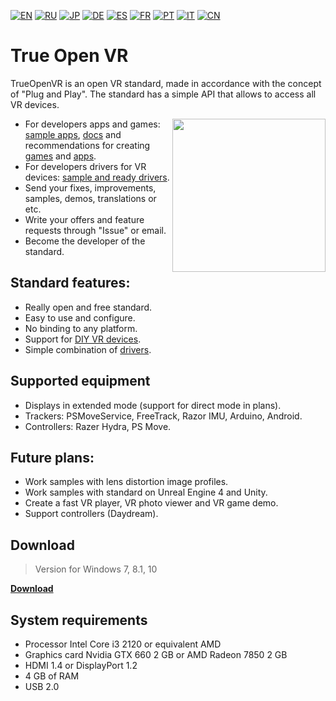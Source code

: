 [![EN](https://user-images.githubusercontent.com/9499881/33184537-7be87e86-d096-11e7-89bb-f3286f752bc6.png)](https://github.com/TrueOpenVR/TrueOpenVR-Core/blob/master/README.md) 
[![RU](https://user-images.githubusercontent.com/9499881/27683795-5b0fbac6-5cd8-11e7-929c-057833e01fb1.png)](https://github.com/TrueOpenVR/TrueOpenVR-Core/blob/master/README.RU.md) 
[![JP](https://user-images.githubusercontent.com/9499881/45507863-48e09f00-b7a4-11e8-9750-f5778e187ad6.png)](https://github.com/TrueOpenVR/TrueOpenVR-Core/blob/master/README.JP.md)
[![DE](https://user-images.githubusercontent.com/9499881/31012392-ac051326-a522-11e7-9c8c-2186ddf553d0.png)](https://github.com/TrueOpenVR/TrueOpenVR-Core/blob/master/README.DE.md) 
[![ES](https://user-images.githubusercontent.com/9499881/31012379-9d8f7764-a522-11e7-8bf4-739077369e8b.png)](https://github.com/TrueOpenVR/TrueOpenVR-Core/blob/master/README.ES.md) 
[![FR](https://user-images.githubusercontent.com/9499881/31012387-a7b4aaac-a522-11e7-8485-36ce58dc2d4a.png)](https://github.com/TrueOpenVR/TrueOpenVR-Core/blob/master/README.FR.md) 
[![PT](https://user-images.githubusercontent.com/9499881/31012384-a1d1b544-a522-11e7-8a13-3cb53450d55c.png)](https://github.com/TrueOpenVR/TrueOpenVR-Core/blob/master/README.PT.md)
[![IT](https://user-images.githubusercontent.com/9499881/50381884-97f37580-06ab-11e9-8ca8-e8ec7a1b8594.png)](https://github.com/TrueOpenVR/TrueOpenVR-Core/blob/master/README.IT.md)
[![CN](https://user-images.githubusercontent.com/9499881/31012373-978ce414-a522-11e7-9936-387b1c530e2f.png)](https://github.com/TrueOpenVR/TrueOpenVR-Core/blob/master/README.CN.md) 
# True Open VR
TrueOpenVR is an open VR standard, made in accordance with the concept of "Plug and Play". The standard has a simple API that allows to access all VR devices.

<img src="https://user-images.githubusercontent.com/9499881/44172191-7aa30f00-a0ed-11e8-80a7-0e85ff71b33c.png" align="right" width="245">

- For developers apps and games: [sample apps](https://github.com/TrueOpenVR/TrueOpenVR-Samples), [docs](https://github.com/TrueOpenVR/TrueOpenVR-Core/tree/master/Docs) and recommendations for creating [games](https://github.com/TrueOpenVR/TrueOpenVR-Core/blob/master/Docs/EN/Recommendations/Games.md) and [apps](https://github.com/TrueOpenVR/TrueOpenVR-Core/blob/master/Docs/EN/Recommendations/Apps.md).
- For developers drivers for VR devices: [sample and ready drivers](https://github.com/TrueOpenVR/TrueOpenVR-Drivers).
- Send your fixes, improvements, samples, demos, translations or etc.
- Write your offers and feature requests through "Issue" or email.
- Become the developer of the standard.

## Standard features:
- Really open and free standard.
- Easy to use and configure.
- No binding to any platform.
- Support for [DIY VR devices](https://github.com/TrueOpenVR/TrueOpenVR-DIY).
- Simple combination of [drivers](https://github.com/TrueOpenVR/TrueOpenVR-Drivers).

## Supported equipment
- Displays in extended mode (support for direct mode in plans).
- Trackers: PSMoveService, FreeTrack, Razor IMU, Arduino, Android.
- Controllers: Razer Hydra, PS Move.

## Future plans:
- Work samples with lens distortion image profiles.
- Work samples with standard on Unreal Engine 4 and Unity.
- Create a fast VR player, VR photo viewer and VR game demo.
- Support controllers (Daydream). 

## Download
>Version for Windows 7, 8.1, 10

**[Download](https://github.com/TrueOpenVR/TrueOpenVR-Core/releases)**

## System requirements
* Processor Intel Core i3 2120 or equivalent AMD
* Graphics card Nvidia GTX 660 2 GB or AMD Radeon 7850 2 GB
* HDMI 1.4 or DisplayPort 1.2
* 4 GB of RAM
* USB 2.0